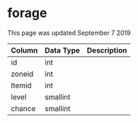 # forage

This page was updated September 7 2019

| Column | Data Type | Description |
| :--- | :--- | :--- |
| id | int |  |
| zoneid | int |  |
| Itemid | int |  |
| level | smallint |  |
| chance | smallint |  |


